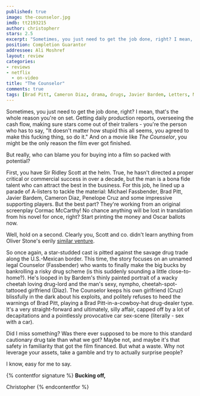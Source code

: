 ```yaml
---
published: true
image: the-counselor.jpg
imdb: tt2193215
author: christopherr 
stars: 2.5
excerpt: "Sometimes, you just need to get the job done, right? I mean, that's the whole reason you're on set."
position: Completion Guarantor
addressee: Ali Moshref
layout: review
categories:
- reviews
- netflix
  - on-video
title: "The Counselor"
comments: true
tags: [Brad Pitt, Cameron Diaz, drama, drugs, Javier Bardem, Letters, Michael Fassbender, Penelope Cruz, ridley scott]
---
```

Sometimes, you just need to get the job done, right? I mean, that's the whole reason you're on set. Getting daily production reports, overseeing the cash flow, making sure stars come out of their trailers - you're the person who has to say, "It doesn't matter how stupid this all seems, you agreed to make this fucking thing, so do it." And on a movie like _The Counselor_, you might be the only reason the film ever got finished.

But really, who can blame you for buying into a film so packed with potential?

First, you have Sir Ridley Scott at the helm. True, he hasn't directed a proper critical or commercial success in over a decade, but the man is a bona fide talent who can attract the best in the business. For this job, he lined up a parade of A-listers to tackle the material: Michael Fassbender, Brad Pitt, Javier Bardem, Cameron Diaz, Penelope Cruz and some impressive supporting players. But the best part? They're working from an original screenplay Cormac McCarthy! No chance anything will be lost in translation from his novel for once, right? Start printing the money and Oscar ballots now.

Well, hold on a second. Clearly you, Scott and co. didn't learn anything from Oliver Stone's eerily [similar venture][1].

   [1]: /content/2012/7/6/savages.html

So once again, a star-studded cast is pitted against the savage drug trade along the U.S.-Mexican border. This time, the story focuses on an unnamed legal Counselor (Fassbender) who wants to finally make the big bucks by bankrolling a risky drug scheme (is this suddenly sounding a little close-to-home?). He's looped in by Bardem's thinly painted portrait of a wacky cheetah loving drug-lord and the man's sexy, nympho, cheetah-spot-tattooed girlfriend (Diaz). The Counselor keeps his own girlfriend (Cruz) blissfully in the dark about his exploits, and politely refuses to heed the warnings of Brad Pitt, playing a Brad Pitt-in-a-cowboy-hat drug-dealer type. It's a very straight-forward and ultimately, silly affair, capped off by a lot of decapitations and a pointlessly provocative car sex-scene (literally - sex with a car). 

Did I miss something? Was there ever supposed to be more to this standard cautionary drug tale than what we got? Maybe not, and maybe it's that safety in familiarity that got the film financed. But what a waste. Why not leverage your assets, take a gamble and try to actually surprise people?

I know, easy for me to say.

{% contentfor signature %}
**Bucking off,**

Christopher
{% endcontentfor %}